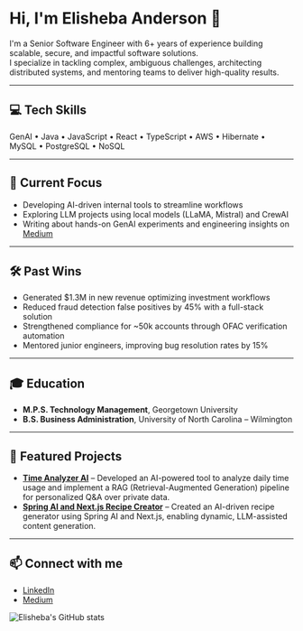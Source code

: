 # Hi, I'm Elisheba Anderson 👋

I'm a Senior Software Engineer with 6+ years of experience building scalable, secure, and impactful software solutions.  
I specialize in tackling complex, ambiguous challenges, architecting distributed systems, and mentoring teams to deliver high-quality results.

---

## 💻 Tech Skills
GenAI • Java • JavaScript • React • TypeScript • AWS • Hibernate • MySQL • PostgreSQL • NoSQL

---

## 🚀 Current Focus
- Developing AI-driven internal tools to streamline workflows
- Exploring LLM projects using local models (LLaMA, Mistral) and CrewAI
- Writing about hands-on GenAI experiments and engineering insights on [Medium](https://medium.com/@elisheba.t.anderson)

---

## 🛠️ Past Wins
- Generated $1.3M in new revenue optimizing investment workflows
- Reduced fraud detection false positives by 45% with a full-stack solution
- Strengthened compliance for ~50k accounts through OFAC verification automation
- Mentored junior engineers, improving bug resolution rates by 15%

---

## 🎓 Education
- **M.P.S. Technology Management**, Georgetown University
- **B.S. Business Administration**, University of North Carolina – Wilmington

---

## 🌟 Featured Projects
- **[Time Analyzer AI](https://github.com/ElishebaW/time-analyzer-ai)** – Developed an AI-powered tool to analyze daily time usage and implement a RAG (Retrieval-Augmented Generation) pipeline for personalized Q&A over private data.
- **[Spring AI and Next.js Recipe Creator](https://github.com/ElishebaW/spring-ai-local-llm)** – Created an AI-driven recipe generator using Spring AI and Next.js, enabling dynamic, LLM-assisted content generation.
  
---

## 📫 Connect with me
- [LinkedIn](https://linkedin.com/in/elishebawiggins)
- [Medium](https://medium.com/@elisheba.t.anderson)

![Elisheba's GitHub stats](https://github-readme-stats.vercel.app/api?username=ElishebaW&show_icons=true&theme=default)


